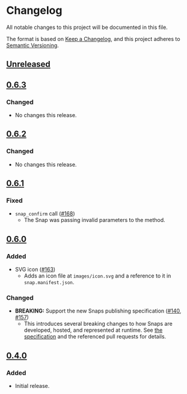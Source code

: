 # Changelog
All notable changes to this project will be documented in this file.

The format is based on [Keep a Changelog](https://keepachangelog.com/en/1.0.0/),
and this project adheres to [Semantic Versioning](https://semver.org/spec/v2.0.0.html).

## [Unreleased]

## [0.6.3]
### Changed
- No changes this release.

## [0.6.2]
### Changed
- No changes this release.

## [0.6.1]
### Fixed
- `snap_confirm` call ([#168](https://github.com/MetaMask/snaps-skunkworks/pull/168))
  - The Snap was passing invalid parameters to the method.

## [0.6.0]
### Added
- SVG icon ([#163](https://github.com/MetaMask/snaps-skunkworks/pull/163))
  - Adds an icon file at `images/icon.svg` and a reference to it in `snap.manifest.json`.

### Changed
- **BREAKING:** Support the new Snaps publishing specification ([#140](https://github.com/MetaMask/snaps-skunkworks/pull/140), [#157](https://github.com/MetaMask/snaps-skunkworks/pull/157))
  - This introduces several breaking changes to how Snaps are developed, hosted, and represented at runtime. See [the specification](https://github.com/MetaMask/specifications/blob/d4a5bf5d6990bb5b02a98bd3f95a24ffb28c701c/snaps/publishing.md) and the referenced pull requests for details.

## [0.4.0]
### Added
- Initial release.

[Unreleased]: https://github.com/MetaMask/snaps-skunkworks/compare/v0.6.3...HEAD
[0.6.3]: https://github.com/MetaMask/snaps-skunkworks/compare/v0.6.2...v0.6.3
[0.6.2]: https://github.com/MetaMask/snaps-skunkworks/compare/v0.6.1...v0.6.2
[0.6.1]: https://github.com/MetaMask/snaps-skunkworks/compare/v0.6.0...v0.6.1
[0.6.0]: https://github.com/MetaMask/snaps-skunkworks/compare/v0.4.0...v0.6.0
[0.4.0]: https://github.com/MetaMask/snaps-skunkworks/releases/tag/v0.4.0
